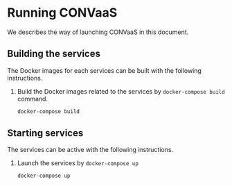 # Running CONVaaS

We describes the way of launching CONVaaS in this document.

## Building the services

The Docker images for each services can be built with the following instructions.

1. Build the Docker images related to the services by `docker-compose build` command.

    ```sh
    docker-compose build
    ```

## Starting services

The services can be active with the following instructions.

1. Launch the services by `docker-compose up`

    ```sh
    docker-compose up
    ```
